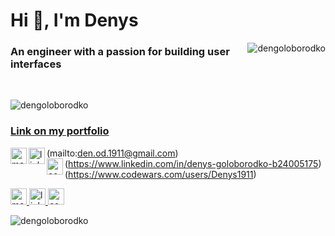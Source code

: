 <h1>Hi 👋, I'm Denys</h1>

<img src="https://github-readme-stats.vercel.app/api/top-langs/?username=dengoloborodko&theme=radical" 
     alt="dengoloborodko"
     align="right"/>

<h3>An engineer with a passion for building user interfaces</h3>

<br/>

<img src="https://github-readme-stats.vercel.app/api?username=dengoloborodko&show_icons=true&theme=radical&include_all_commits=true" 
     alt="dengoloborodko"/>
     
### [Link on my portfolio](https://dengoloborodko.github.io/Portfolio/Portfolio/dist/)

<img src="https://www.flaticon.com/svg/static/icons/svg/732/732200.svg" 
     alt="mailto:den.od.1911@gmail.com"
     align="left"
     width="26"/>(mailto:den.od.1911@gmail.com)
<img src="https://www.flaticon.com/svg/static/icons/svg/174/174857.svg" 
     alt="linkedin"
     align="left"
     width="26"/>(https://www.linkedin.com/in/denys-goloborodko-b24005175)
<img src="https://cloud.githubusercontent.com/assets/2475572/4743290/2dcf20cc-5a26-11e4-89fb-62b861e5b29c.png" 
     alt="codewars"
     align="left"
     width="26"/>(https://www.codewars.com/users/Denys1911)

<p>
    <a href="mailto:den.od.1911@gmail.com">
        <img src="https://www.flaticon.com/svg/static/icons/svg/732/732200.svg" 
	     alt="mailto:den.od.1911@gmail.com" 
	     width="26"/>
    </a>
    <a href="https://www.linkedin.com/in/denys-goloborodko-b24005175">
        <img src="https://www.flaticon.com/svg/static/icons/svg/174/174857.svg" 
	     alt="linkedin"
	     width="26"/>
    </a>
    <a href="https://www.codewars.com/users/Denys1911">
        <img src="https://cloud.githubusercontent.com/assets/2475572/4743290/2dcf20cc-5a26-11e4-89fb-62b861e5b29c.png" 
	     alt="codewars"
	     width="26"/>
    </a>
</p>

<img src="https://komarev.com/ghpvc/?username=dengoloborodko" alt="dengoloborodko"/>
